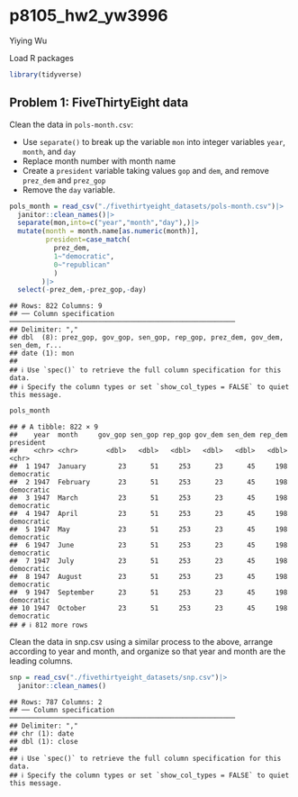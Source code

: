 p8105_hw2_yw3996
================
Yiying Wu

Load R packages

``` r
library(tidyverse)
```

## Problem 1: FiveThirtyEight data

Clean the data in `pols-month.csv`:

-   Use `separate()` to break up the variable `mon` into integer
    variables `year`, `month`, and `day`
-   Replace month number with month name
-   Create a `president` variable taking values `gop` and `dem`, and
    remove `prez_dem` and `prez_gop`
-   Remove the `day` variable.

``` r
pols_month = read_csv("./fivethirtyeight_datasets/pols-month.csv")|>
  janitor::clean_names()|>
  separate(mon,into=c("year","month","day"),)|>
  mutate(month = month.name[as.numeric(month)],
         president=case_match(
           prez_dem,
           1~"democratic",
           0~"republican"
           )
        )|>
  select(-prez_dem,-prez_gop,-day)
```

    ## Rows: 822 Columns: 9
    ## ── Column specification ────────────────────────────────────────────────────────
    ## Delimiter: ","
    ## dbl  (8): prez_gop, gov_gop, sen_gop, rep_gop, prez_dem, gov_dem, sen_dem, r...
    ## date (1): mon
    ## 
    ## ℹ Use `spec()` to retrieve the full column specification for this data.
    ## ℹ Specify the column types or set `show_col_types = FALSE` to quiet this message.

``` r
pols_month  
```

    ## # A tibble: 822 × 9
    ##    year  month     gov_gop sen_gop rep_gop gov_dem sen_dem rep_dem president 
    ##    <chr> <chr>       <dbl>   <dbl>   <dbl>   <dbl>   <dbl>   <dbl> <chr>     
    ##  1 1947  January        23      51     253      23      45     198 democratic
    ##  2 1947  February       23      51     253      23      45     198 democratic
    ##  3 1947  March          23      51     253      23      45     198 democratic
    ##  4 1947  April          23      51     253      23      45     198 democratic
    ##  5 1947  May            23      51     253      23      45     198 democratic
    ##  6 1947  June           23      51     253      23      45     198 democratic
    ##  7 1947  July           23      51     253      23      45     198 democratic
    ##  8 1947  August         23      51     253      23      45     198 democratic
    ##  9 1947  September      23      51     253      23      45     198 democratic
    ## 10 1947  October        23      51     253      23      45     198 democratic
    ## # ℹ 812 more rows

Clean the data in snp.csv using a similar process to the above, arrange
according to year and month, and organize so that year and month are the
leading columns.

``` r
snp = read_csv("./fivethirtyeight_datasets/snp.csv")|>
  janitor::clean_names()
```

    ## Rows: 787 Columns: 2
    ## ── Column specification ────────────────────────────────────────────────────────
    ## Delimiter: ","
    ## chr (1): date
    ## dbl (1): close
    ## 
    ## ℹ Use `spec()` to retrieve the full column specification for this data.
    ## ℹ Specify the column types or set `show_col_types = FALSE` to quiet this message.
